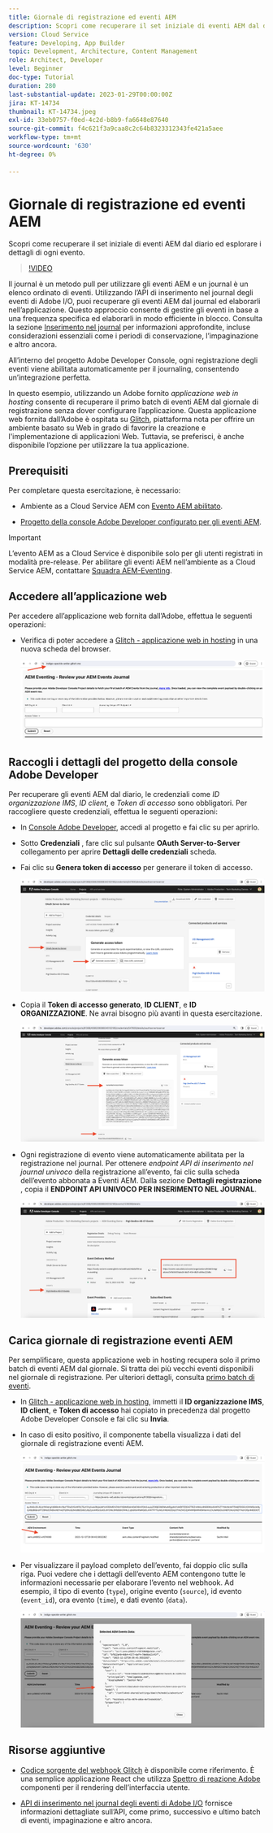 ```yaml
---
title: Giornale di registrazione ed eventi AEM
description: Scopri come recuperare il set iniziale di eventi AEM dal diario ed esplorare i dettagli di ogni evento.
version: Cloud Service
feature: Developing, App Builder
topic: Development, Architecture, Content Management
role: Architect, Developer
level: Beginner
doc-type: Tutorial
duration: 280
last-substantial-update: 2023-01-29T00:00:00Z
jira: KT-14734
thumbnail: KT-14734.jpeg
exl-id: 33eb0757-f0ed-4c2d-b8b9-fa6648e87640
source-git-commit: f4c621f3a9caa8c2c64b8323312343fe421a5aee
workflow-type: tm+mt
source-wordcount: '630'
ht-degree: 0%

---
```


# Giornale di registrazione ed eventi AEM

Scopri come recuperare il set iniziale di eventi AEM dal diario ed esplorare i dettagli di ogni evento.

>[!VIDEO](https://video.tv.adobe.com/v/3427052?quality=12&learn=on)

Il journal è un metodo pull per utilizzare gli eventi AEM e un journal è un elenco ordinato di eventi. Utilizzando l’API di inserimento nel journal degli eventi di Adobe I/O, puoi recuperare gli eventi AEM dal journal ed elaborarli nell’applicazione. Questo approccio consente di gestire gli eventi in base a una frequenza specifica ed elaborarli in modo efficiente in blocco. Consulta la sezione [Inserimento nel journal](https://developer.adobe.com/events/docs/guides/journaling_intro/) per informazioni approfondite, incluse considerazioni essenziali come i periodi di conservazione, l’impaginazione e altro ancora.

All’interno del progetto Adobe Developer Console, ogni registrazione degli eventi viene abilitata automaticamente per il journaling, consentendo un’integrazione perfetta.

In questo esempio, utilizzando un Adobe fornito _applicazione web in hosting_ consente di recuperare il primo batch di eventi AEM dal giornale di registrazione senza dover configurare l’applicazione. Questa applicazione web fornita dall’Adobe è ospitata su [Glitch](https://glitch.com/), piattaforma nota per offrire un ambiente basato su Web in grado di favorire la creazione e l&#39;implementazione di applicazioni Web. Tuttavia, se preferisci, è anche disponibile l’opzione per utilizzare la tua applicazione.

## Prerequisiti

Per completare questa esercitazione, è necessario:

- Ambiente as a Cloud Service AEM con [Evento AEM abilitato](https://developer.adobe.com/experience-cloud/experience-manager-apis/guides/events/#enable-aem-events-on-your-aem-cloud-service-environment).

- [Progetto della console Adobe Developer configurato per gli eventi AEM](https://developer.adobe.com/experience-cloud/experience-manager-apis/guides/events/#how-to-subscribe-to-aem-events-in-the-adobe-developer-console).

>[!IMPORTANT]
>
>L’evento AEM as a Cloud Service è disponibile solo per gli utenti registrati in modalità pre-release. Per abilitare gli eventi AEM nell’ambiente as a Cloud Service AEM, contattare [Squadra AEM-Eventing](mailto:grp-aem-events@adobe.com).

## Accedere all’applicazione web

Per accedere all’applicazione web fornita dall’Adobe, effettua le seguenti operazioni:

- Verifica di poter accedere a [Glitch - applicazione web in hosting](https://indigo-speckle-antler.glitch.me/) in una nuova scheda del browser.

  ![Glitch - applicazione web in hosting](../assets/examples/journaling/glitch-hosted-web-application.png)

## Raccogli i dettagli del progetto della console Adobe Developer

Per recuperare gli eventi AEM dal diario, le credenziali come _ID organizzazione IMS_, _ID client_, e _Token di accesso_ sono obbligatori. Per raccogliere queste credenziali, effettua le seguenti operazioni:

- In [Console Adobe Developer](https://developer.adobe.com), accedi al progetto e fai clic su per aprirlo.

- Sotto **Credenziali** , fare clic sul pulsante **OAuth Server-to-Server** collegamento per aprire **Dettagli delle credenziali** scheda.

- Fai clic su **Genera token di accesso** per generare il token di accesso.

  ![Progetto della console Adobe Developer - Genera token di accesso](../assets/examples/journaling/adobe-developer-console-project-generate-access-token.png)

- Copia il **Token di accesso generato**, **ID CLIENT**, e **ID ORGANIZZAZIONE**. Ne avrai bisogno più avanti in questa esercitazione.

  ![Credenziali copia progetto della console Adobe Developer](../assets/examples/journaling/adobe-developer-console-project-copy-credentials.png)

- Ogni registrazione di evento viene automaticamente abilitata per la registrazione nel journal. Per ottenere _endpoint API di inserimento nel journal univoco_ della registrazione all’evento, fai clic sulla scheda dell’evento abbonata a Eventi AEM. Dalla sezione **Dettagli registrazione** , copia il **ENDPOINT API UNIVOCO PER INSERIMENTO NEL JOURNAL**.

  ![Scheda Eventi progetto della console Adobe Developer](../assets/examples/journaling/adobe-developer-console-project-events-card.png)

## Carica giornale di registrazione eventi AEM

Per semplificare, questa applicazione web in hosting recupera solo il primo batch di eventi AEM dal giornale. Si tratta dei più vecchi eventi disponibili nel giornale di registrazione. Per ulteriori dettagli, consulta [primo batch di eventi](https://developer.adobe.com/events/docs/guides/api/journaling_api/#fetching-your-first-batch-of-events-from-the-journal).

- In [Glitch - applicazione web in hosting](https://indigo-speckle-antler.glitch.me/), immetti il **ID organizzazione IMS**, **ID client**, e **Token di accesso** hai copiato in precedenza dal progetto Adobe Developer Console e fai clic su **Invia**.

- In caso di esito positivo, il componente tabella visualizza i dati del giornale di registrazione eventi AEM.

  ![Dati diario eventi AEM](../assets/examples/journaling/load-journal.png)

- Per visualizzare il payload completo dell’evento, fai doppio clic sulla riga. Puoi vedere che i dettagli dell’evento AEM contengono tutte le informazioni necessarie per elaborare l’evento nel webhook. Ad esempio, il tipo di evento (`type`), origine evento (`source`), id evento (`event_id`), ora evento (`time`), e dati evento (`data`).

  ![Payload completo evento AEM](../assets/examples/journaling/complete-journal-data.png)

## Risorse aggiuntive

- [Codice sorgente del webhook Glitch](https://glitch.com/edit/#!/indigo-speckle-antler) è disponibile come riferimento. È una semplice applicazione React che utilizza [Spettro di reazione Adobe](https://react-spectrum.adobe.com/react-spectrum/index.html) componenti per il rendering dell’interfaccia utente.

- [API di inserimento nel journal degli eventi di Adobe I/O](https://developer.adobe.com/events/docs/guides/api/journaling_api/) fornisce informazioni dettagliate sull’API, come primo, successivo e ultimo batch di eventi, impaginazione e altro ancora.
